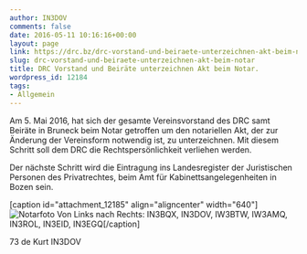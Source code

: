 ```yaml
---
author: IN3DOV
comments: false
date: 2016-05-11 10:16:16+00:00
layout: page
link: https://drc.bz/drc-vorstand-und-beiraete-unterzeichnen-akt-beim-notar/
slug: drc-vorstand-und-beiraete-unterzeichnen-akt-beim-notar
title: DRC Vorstand und Beiräte unterzeichnen Akt beim Notar.
wordpress_id: 12184
tags:
- Allgemein
---
```


Am 5. Mai 2016, hat sich der gesamte Vereinsvorstand des DRC samt Beiräte in Bruneck beim Notar getroffen um den notariellen Akt, der zur Änderung der Vereinsform notwendig ist, zu unterzeichnen. Mit diesem Schritt soll dem DRC die Rechtspersönlichkeit verliehen werden.




Der nächste Schritt wird die Eintragung ins Landesregister der Juristischen Personen des Privatrechtes, beim Amt für Kabinettsangelegenheiten in Bozen sein.




[caption id="attachment_12185" align="aligncenter" width="640"]![Notarfoto](https://drc.bz/wp-content/uploads/2016/05/Notarfoto-1024x576.jpg) Von Links nach Rechts: IN3BQX, IN3DOV, IW3BTW, IW3AMQ, IN3ROL, IN3EID, IN3EGQ[/caption]


73 de Kurt IN3DOV



